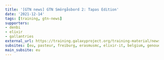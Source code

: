 ```yaml
---
title: '[GTN news] GTN Smörgåsbord 2: Tapas Edition'
date: '2021-12-14'
tags: [training, gtn-news]
supporters:
- denbi
- elixir
- gallantries
external_url: https://training.galaxyproject.org/training-material/news/2021/12/14/smorgasbord.html
subsites: [eu, pasteur, freiburg, erasmusmc, elixir-it, belgium, genouest]
main_subsite: eu
---
```





